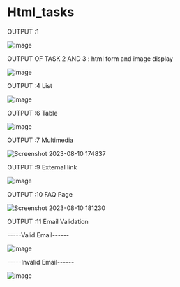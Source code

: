 # Html_tasks
OUTPUT :1

![image](https://github.com/komalgoswami777/Html_tasks/assets/105383044/ec18fbc7-292c-443b-b98f-c2908cabf505)

OUTPUT OF TASK 2 AND 3 : html form and image display

![image](https://github.com/komalgoswami777/Html_tasks/assets/105383044/bdb43f7b-e844-4c38-b7d8-ad323eae2218)

OUTPUT :4 List 

![image](https://github.com/komalgoswami777/Html_tasks/assets/105383044/831dd5b1-4562-41aa-983a-b1d929693187)

OUTPUT :6 Table

![image](https://github.com/komalgoswami777/Html_tasks/assets/105383044/677d2917-0e0c-4cda-9a69-6604da62abf1)

OUTPUT :7 Multimedia

![Screenshot 2023-08-10 174837](https://github.com/komalgoswami777/Html_tasks/assets/105383044/91ad8283-6a8e-4eac-b4b5-2e7579431625)

OUTPUT :9 External link

![image](https://github.com/komalgoswami777/Html_tasks/assets/105383044/476fdc49-a885-4166-9097-d1da59b3b87b)

OUTPUT :10 FAQ Page

![Screenshot 2023-08-10 181230](https://github.com/komalgoswami777/Html_tasks/assets/105383044/0fac5ce1-af03-453f-b6ac-55c677822975)

OUTPUT :11 Email Validation

-----Valid Email------

![image](https://github.com/komalgoswami777/Html_tasks/assets/105383044/aa07e7b1-3440-4ce1-ab2c-565c2ac2fd0d)

-----Invalid Email------

![image](https://github.com/komalgoswami777/Html_tasks/assets/105383044/138c29a2-0ccb-4047-8a8d-e99f7958118c)

